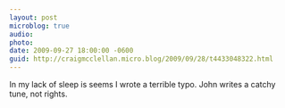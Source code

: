 ```yaml
---
layout: post
microblog: true
audio: 
photo: 
date: 2009-09-27 18:00:00 -0600
guid: http://craigmcclellan.micro.blog/2009/09/28/t4433048322.html
---
```

In my lack of sleep is seems I wrote a terrible typo. John writes a catchy tune, not rights.
